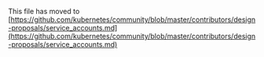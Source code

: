 This file has moved to [https://github.com/kubernetes/community/blob/master/contributors/design-proposals/service_accounts.md](https://github.com/kubernetes/community/blob/master/contributors/design-proposals/service_accounts.md)
